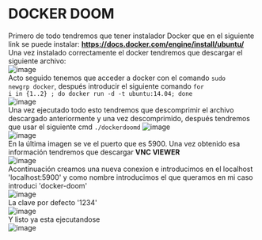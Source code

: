 # DOCKER DOOM
Primero de todo tendremos que tener instalador Docker que en el siguiente link se puede instalar: **https://docs.docker.com/engine/install/ubuntu/**  
Una vez instalado correctamente el docker tendremos que descargar el siguiente archivo:  
![image](https://user-images.githubusercontent.com/91737963/173227422-25ff751e-3b82-42b3-9026-f9a4e3ec4ae5.png)  
Acto seguido tenemos que acceder a docker con el comando <code>sudo newgrp docker</code>, después introducir el siguiente comando <code>for i in {1..2} ; do docker run -d -t ubuntu:14.04; done</code>  
![image](https://user-images.githubusercontent.com/91737963/173227708-fd92f98f-9fcf-4822-9801-c2bbc1bf5f4e.png)  
Una vez ejecutado todo esto tendremos que descomprimir el archivo descargado anteriormente y una vez descomprimido, después tendremos que usar el siguiente cmd <code>./dockerdoomd</code>
![image](https://user-images.githubusercontent.com/91737963/173227970-6ffb6e52-0ef6-4018-b8db-f94acc540bf7.png)  
![image](https://user-images.githubusercontent.com/91737963/173228003-7ffb8fed-f929-4d15-855d-c1e77f24226b.png)  
En la última imagen se ve el puerto que es 5900. Una vez obtenido esa información tendremos que descargar **VNC VIEWER**  
![image](https://user-images.githubusercontent.com/91737963/173228027-261362e8-cd65-4ead-bfc8-026da0e6032e.png)  
Acontinuación creamos una nueva conexion e introducimos en el localhost 'localhost:5900' y como nombre introducimos el que queramos en mi caso introduci 'docker-doom'  
![image](https://user-images.githubusercontent.com/91737963/173228264-fa223b03-42b5-48e6-b642-92e7b80017dc.png)  
La clave por defecto '1234'  
![image](https://user-images.githubusercontent.com/91737963/173228095-d46cf93d-9f08-45dc-8a6d-cfee725161b8.png)  
Y listo ya esta ejecutandose  
![image](https://user-images.githubusercontent.com/91737963/173228118-6f93607a-c372-4663-b9f2-06536c8966e0.png)
